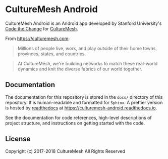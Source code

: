 # CultureMesh Android

CultureMesh Android is an Android app developed by
Stanford University's
[Code the Change](https://codethechange.stanford.edu/) for
[CultureMesh](https://culturemesh.com/).

From https://culturemesh.com:

> Millions of people live, work, and play outside of their home towns,
> provinces, states, and countries.

> At CultureMesh, we're building networks to match these real-world
> dynamics and knit the diverse fabrics of our world together.

## Documentation

The documentation for this repository is stored in the `docs/`
directory of this repository. It is human-readable and formatted
for `Sphinx`. A prettier version is hosted by
[readthedocs](https://readthedocs.io) at
https://culturemesh-android.readthedocs.io.

See the documentation for code references, high-level descriptions
of project structure, and instructions on getting started with the
code.

## License

Copyright (c) 2017-2018 CultureMesh
All Rights Reserved
